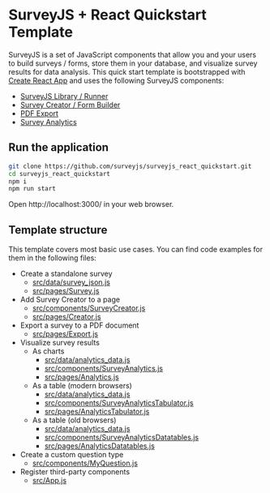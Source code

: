 # SurveyJS + React Quickstart Template 

SurveyJS is a set of JavaScript components that allow you and your users to build surveys / forms, store them in your database, and visualize survey results for data analysis. This quick start template is bootstrapped with [Create React App](https://github.com/facebookincubator/create-react-app) and uses the following SurveyJS components:

- [SurveyJS Library / Runner](https://surveyjs.io/Documentation/Library?id=LibraryOverview)
- [Survey Creator / Form Builder](https://surveyjs.io/Documentation/Survey-Creator?id=Survey-Creator-Overview)
- [PDF Export](https://surveyjs.io/Documentation/Pdf-Export?id=PdfExportOverview)
- [Survey Analytics](https://surveyjs.io/Documentation/Analytics?id=AnalyticsOverview)

## Run the application

```bash
git clone https://github.com/surveyjs/surveyjs_react_quickstart.git
cd surveyjs_react_quickstart
npm i
npm run start

```

Open http://localhost:3000/ in your web browser.

## Template structure

This template covers most basic use cases. You can find code examples for them in the following files:

- Create a standalone survey
  - [src/data/survey_json.js](src/data/survey_json.js)
  - [src/pages/Survey.js](src/pages/Survey.js)
- Add Survey Creator to a page
  - [src/components/SurveyCreator.js](src/components/SurveyCreator.js)
  - [src/pages/Creator.js](src/pages/Creator.js)
- Export a survey to a PDF document
  - [src/pages/Export.js](src/pages/Export.js)
- Visualize survey results
  - As charts
    - [src/data/analytics_data.js](src/data/analytics_data.js)
    - [src/components/SurveyAnalytics.js](src/components/SurveyAnalytics.js)
    - [src/pages/Analytics.js](src/pages/Analytics.js)
  - As a table (modern browsers)
    - [src/data/analytics_data.js](src/data/analytics_data.js)
    - [src/components/SurveyAnalyticsTabulator.js](src/components/SurveyAnalyticsTabulator.js)
    - [src/pages/AnalyticsTabulator.js](src/pages/AnalyticsTabulator.js)
  - As a table (old browsers)
    - [src/data/analytics_data.js](src/data/analytics_data.js)
    - [src/components/SurveyAnalyticsDatatables.js](src/components/SurveyAnalyticsDatatables.js)
    - [src/pages/AnalyticsDatatables.js](src/pages/AnalyticsDatatables.js)
- Create a custom question type
  - [src/components/MyQuestion.js](src/components/MyQuestion.js)
- Register third-party components
  - [src/App.js](src/App.js#L37)